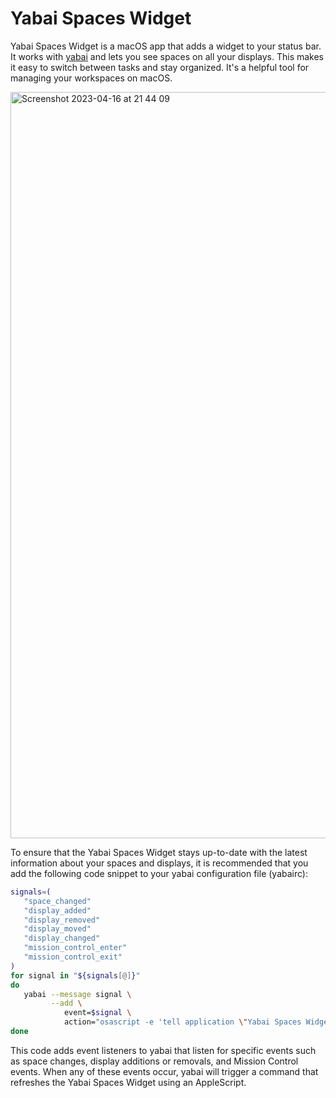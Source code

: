 # Yabai Spaces Widget
Yabai Spaces Widget is a macOS app that adds a widget to your status bar. It works with [yabai](https://github.com/koekeishiya/yabai) and lets you see spaces on all your displays. This makes it easy to switch between tasks and stay organized. It's a helpful tool for managing your workspaces on macOS.

<img width="1194" alt="Screenshot 2023-04-16 at 21 44 09" src="https://user-images.githubusercontent.com/4836709/232331557-646f23b4-e36c-4f27-baf1-a56212ba0532.png">

To ensure that the Yabai Spaces Widget stays up-to-date with the latest information about your spaces and displays, it is recommended that you add the following code snippet to your yabai configuration file (yabairc):
```bash
signals=(
   "space_changed"
   "display_added"
   "display_removed"
   "display_moved"
   "display_changed"
   "mission_control_enter"
   "mission_control_exit"
)
for signal in "${signals[@]}"
do
   yabai --message signal \
         --add \
            event=$signal \
            action="osascript -e 'tell application \"Yabai Spaces Widget\" to refresh'"
done
```

This code adds event listeners to yabai that listen for specific events such as space changes, display additions or removals, and Mission Control events. When any of these events occur, yabai will trigger a command that refreshes the Yabai Spaces Widget using an AppleScript.
